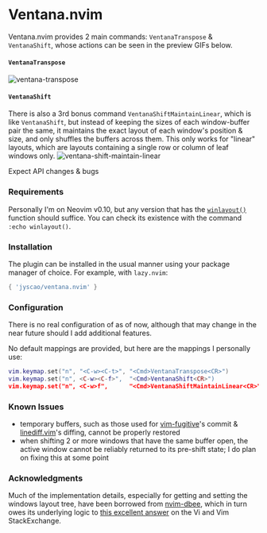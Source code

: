 # Ventana.nvim

Ventana.nvim provides 2 main commands: `VentanaTranspose` & `VentanaShift`, whose actions can be
seen in the preview GIFs below.

#### `VentanaTranspose`
![ventana-transpose](https://github.com/jyscao/ventana.nvim/assets/12605746/ef5e2bcd-8f2b-4af8-9de0-a8ed39c5f439)


#### `VentanaShift`



There is also a 3rd bonus command `VentanaShiftMaintainLinear`, which is like `VentanaShift`, but
instead of keeping the sizes of each window-buffer pair the same, it maintains the exact layout
of each window's position & size, and only shuffles the buffers across them. This only works for
"linear" layouts, which are layouts containing a single row or column of leaf windows only.
![ventana-shift-maintain-linear](https://github.com/jyscao/ventana.nvim/assets/12605746/8b0ba557-6cc4-4c57-ba8e-d8af5769e783)

Expect API changes & bugs


### Requirements

Personally I'm on Neovim v0.10, but any version that has the
[`winlayout()`](https://neovim.io/doc/user/builtin.html#winlayout()) function should suffice. You
can check its existence with the command `:echo winlayout()`.

### Installation

The plugin can be installed in the usual manner using your package manager of choice. For example,
with `lazy.nvim`:

```lua
{ 'jyscao/ventana.nvim' }
```



### Configuration

There is no real configuration of as of now, although that may change in the near future should I
add additional features.

No default mappings are provided, but here are the mappings I personally use:

```lua
vim.keymap.set("n", "<C-w><C-t>", "<Cmd>VentanaTranspose<CR>")
vim.keymap.set("n", <C-w><C-f>",  "<Cmd>VentanaShift<CR>")
vim.keymap.set("n", <C-w>f",      "<Cmd>VentanaShiftMaintainLinear<CR>")
```



### Known Issues

* temporary buffers, such as those used for [vim-fugitive](https://github.com/tpope/vim-fugitive)'s
commit & [linediff.vim](https://github.com/AndrewRadev/linediff.vim)'s diffing, cannot be properly
restored
* when shifting 2 or more windows that have the same buffer open, the active window cannot be
reliably returned to its pre-shift state; I do plan on fixing this at some point



### Acknowledgments

Much of the implementation details, especially for getting
and setting the windows layout tree, have been borrowed from
[nvim-dbee](https://github.com/kndndrj/nvim-dbee/blob/master/lua/dbee/utils/layout.lua),
which in turn owes its underlying logic to [this excellent
answer](https://vi.stackexchange.com/a/22545/24816) on the Vi and Vim StackExchange.
